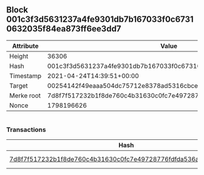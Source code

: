 ## Block 001c3f3d5631237a4fe9301db7b167033f0c67310632035f84ea873ff6ee3dd7

Attribute | Value
--- | ---
Height | 36306
Hash | 001c3f3d5631237a4fe9301db7b167033f0c67310632035f84ea873ff6ee3dd7
Timestamp | 2021-04-24T14:39:51+00:00
Target | 00254142f49eaaa504dc75712e8378ad5316cbcead634704b3734b6271167cc4
Merke root | 7d8f7f517232b1f8de760c4b31630c0fc7e49728776fdfda536aef4a284e7174
Nonce | 1798196626

```

```

### Transactions

Hash | Amount
--- | ---
[7d8f7f517232b1f8de760c4b31630c0fc7e49728776fdfda536aef4a284e7174](7d8f7f517232b1f8de760c4b31630c0fc7e49728776fdfda536aef4a284e7174.md) | 10.00000000 SKEPTI 
